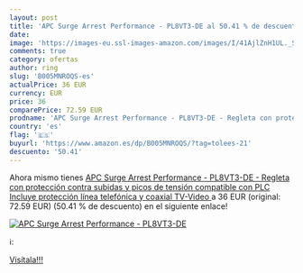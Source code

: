 ```yaml
---
layout: post
title: 'APC Surge Arrest Performance - PL8VT3-DE al 50.41 % de descuento'
date: 
image: 'https://images-eu.ssl-images-amazon.com/images/I/41AjlZnH1UL._SL200_.jpg'
comments: true
category: ofertas
author: ring
slug: 'B005MNROQS-es'
actualPrice: 36 EUR
currency: EUR
price: 36
comparePrice: 72.59 EUR
prodname: 'APC Surge Arrest Performance - PL8VT3-DE - Regleta con protección contra subidas y picos de tensión compatible con PLC  Incluye protección línea telefónica y coaxial TV-Video '
country: 'es'
flag: '🇪🇸'
buyurl: 'https://www.amazon.es/dp/B005MNROQS/?tag=tolees-21'
descuento: '50.41'
---
```


Ahora mismo tienes [APC Surge Arrest Performance - PL8VT3-DE - Regleta con protección contra subidas y picos de tensión compatible con PLC  Incluye protección línea telefónica y coaxial TV-Video ](https://www.amazon.es/dp/B005MNROQS/?tag=tolees-21) a 36 EUR (original: 72.59 EUR) (50.41 %  de descuento) en el siguiente enlace!

[![APC Surge Arrest Performance - PL8VT3-DE](https://images-eu.ssl-images-amazon.com/images/I/41AjlZnH1UL._SL200_.jpg)](https://www.amazon.es/dp/B005MNROQS/?tag=tolees-21)

ℹ️:


[Visítala!!!](https://www.amazon.es/dp/B005MNROQS/?tag=tolees-21)
